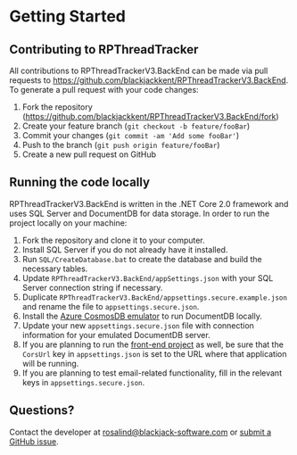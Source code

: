 # Getting Started

## Contributing to RPThreadTracker

All contributions to RPThreadTrackerV3.BackEnd can be made via pull requests to https://github.com/blackjackkent/RPThreadTrackerV3.BackEnd. To generate a pull request with your code changes:

1. Fork the repository (https://github.com/blackjackkent/RPThreadTrackerV3.BackEnd/fork)
2. Create your feature branch (`git checkout -b feature/fooBar`)
3. Commit your changes (`git commit -am 'Add some fooBar'`)
4. Push to the branch (`git push origin feature/fooBar`)
5. Create a new pull request on GitHub

## Running the code locally

RPThreadTrackerV3.BackEnd is written in the .NET Core 2.0 framework and uses SQL Server and DocumentDB for data storage. In order to run the project locally on your machine:

1. Fork the repository and clone it to your computer.
2. Install SQL Server if you do not already have it installed.
3. Run `SQL/CreateDatabase.bat` to create the database and build the necessary tables.
4. Update `RPThreadTrackerV3.BackEnd/appSettings.json` with your SQL Server connection string if necessary.
5. Duplicate `RPThreadTrackerV3.BackEnd/appsettings.secure.example.json` and rename the file to `appsettings.secure.json`.
6. Install the [Azure CosmosDB emulator](https://docs.microsoft.com/en-us/azure/cosmos-db/local-emulator) to run DocumentDB locally.
7. Update your new `appsettings.secure.json` file with connection information for your emulated DocumentDB server.
8. If you are planning to run the [front-end project](https://github.com/blackjackkent/RPThreadTrackerV3.FrontEnd) as well, be sure that the `CorsUrl` key in `appsettings.json` is set to the URL where that application will be running.
9. If you are planning to test email-related functionality, fill in the relevant keys in `appsettings.secure.json`.

## Questions?

Contact the developer at [rosalind@blackjack-software.com](mailto:rosalind@blackjack-software.com) or [submit a GitHub issue](https://github.com/blackjackkent/RPThreadTrackerV3.BackEnd/issues).
